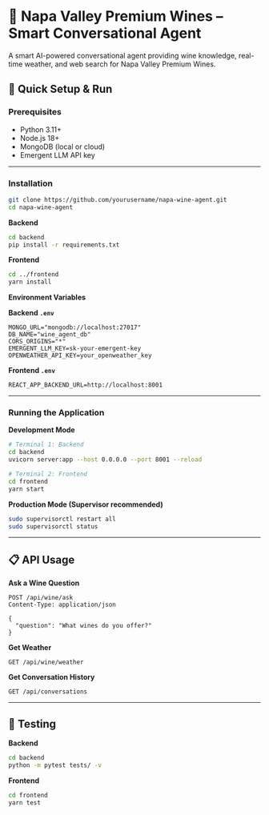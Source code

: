 # 🍷 Napa Valley Premium Wines – Smart Conversational Agent

A smart AI-powered conversational agent providing wine knowledge, real-time weather, and web search for Napa Valley Premium Wines.


## 🚀 Quick Setup & Run

### Prerequisites

* Python 3.11+
* Node.js 18+
* MongoDB (local or cloud)
* Emergent LLM API key

---

### Installation

```bash
git clone https://github.com/yourusername/napa-wine-agent.git
cd napa-wine-agent
```

**Backend**

```bash
cd backend
pip install -r requirements.txt
```

**Frontend**

```bash
cd ../frontend
yarn install
```

**Environment Variables**

**Backend `.env`**

```env
MONGO_URL="mongodb://localhost:27017"
DB_NAME="wine_agent_db"
CORS_ORIGINS="*"
EMERGENT_LLM_KEY=sk-your-emergent-key
OPENWEATHER_API_KEY=your_openweather_key
```

**Frontend `.env`**

```env
REACT_APP_BACKEND_URL=http://localhost:8001
```

---

### Running the Application

**Development Mode**

```bash
# Terminal 1: Backend
cd backend
uvicorn server:app --host 0.0.0.0 --port 8001 --reload

# Terminal 2: Frontend
cd frontend
yarn start
```

**Production Mode (Supervisor recommended)**

```bash
sudo supervisorctl restart all
sudo supervisorctl status
```

---

## 📋 API Usage

**Ask a Wine Question**

```http
POST /api/wine/ask
Content-Type: application/json

{
  "question": "What wines do you offer?"
}
```

**Get Weather**

```http
GET /api/wine/weather
```

**Get Conversation History**

```http
GET /api/conversations
```

---

## 🔧 Testing

**Backend**

```bash
cd backend
python -m pytest tests/ -v
```

**Frontend**

```bash
cd frontend
yarn test
```


